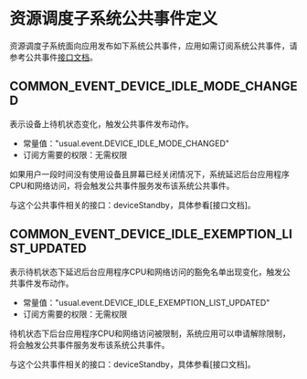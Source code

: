 # 资源调度子系统公共事件定义
资源调度子系统面向应用发布如下系统公共事件，应用如需订阅系统公共事件，请参考公共事件[接口文档](../js-apis-commonEventManager.md)。

## COMMON_EVENT_DEVICE_IDLE_MODE_CHANGED
表示设备上待机状态变化，触发公共事件发布动作。

- 常量值："usual.event.DEVICE_IDLE_MODE_CHANGED"
- 订阅方需要的权限：无需权限

如果用户一段时间没有使用设备且屏幕已经关闭情况下，系统延迟后台应用程序CPU和网络访问，将会触发公共事件服务发布该系统公共事件。

与这个公共事件相关的接口：deviceStandby，具体参看[接口文档]。

## COMMON_EVENT_DEVICE_IDLE_EXEMPTION_LIST_UPDATED
表示待机状态下延迟后台应用程序CPU和网络访问的豁免名单出现变化，触发公共事件发布动作。

- 常量值："usual.event.DEVICE_IDLE_EXEMPTION_LIST_UPDATED"
- 订阅方需要的权限：无需权限

待机状态下后台应用程序CPU和网络访问被限制，系统应用可以申请解除限制，将会触发公共事件服务发布该系统公共事件。

与这个公共事件相关的接口：deviceStandby，具体参看[接口文档]。